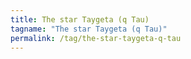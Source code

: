 ```yaml
---
title: The star Taygeta (q Tau)
tagname: "The star Taygeta (q Tau)"
permalink: /tag/the-star-taygeta-q-tau
---
```

